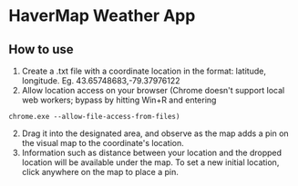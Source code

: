 # HaverMap Weather App
## How to use
1. Create a .txt file with a coordinate location in the format: latitude, longitude. Eg. 43.65748683,-79.37976122
2. Allow location access on your browser (Chrome doesn't support local web workers; bypass by hitting Win+R and entering  

 `chrome.exe --allow-file-access-from-files)`  
 
2. Drag it into the designated area, and observe as the map adds a pin on the visual map to the coordinate's location.
3. Information such as distance between your location and the dropped location will be available under the map. To set a new initial location, click anywhere on the map to place a pin.
